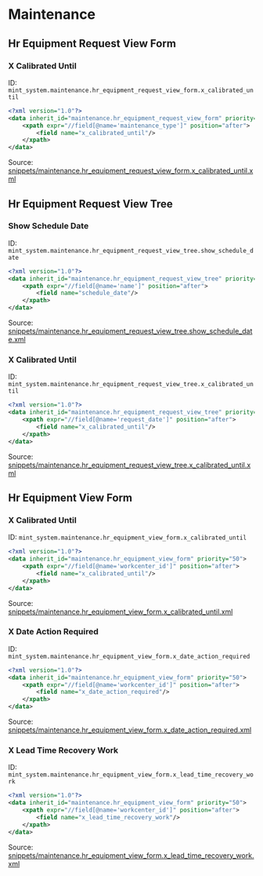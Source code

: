 # Maintenance
## Hr Equipment Request View Form  
### X Calibrated Until  
ID: `mint_system.maintenance.hr_equipment_request_view_form.x_calibrated_until`  
```xml
<?xml version="1.0"?>
<data inherit_id="maintenance.hr_equipment_request_view_form" priority="50">
    <xpath expr="//field[@name='maintenance_type']" position="after">
        <field name="x_calibrated_until"/>
    </xpath>
</data>

```
Source: [snippets/maintenance.hr_equipment_request_view_form.x_calibrated_until.xml](https://github.com/Mint-System/Odoo-Build/tree/16.0/snippets/maintenance.hr_equipment_request_view_form.x_calibrated_until.xml)

## Hr Equipment Request View Tree  
### Show Schedule Date  
ID: `mint_system.maintenance.hr_equipment_request_view_tree.show_schedule_date`  
```xml
<?xml version="1.0"?>
<data inherit_id="maintenance.hr_equipment_request_view_tree" priority="50">
    <xpath expr="//field[@name='name']" position="after">
        <field name="schedule_date"/>
    </xpath>
</data>

```
Source: [snippets/maintenance.hr_equipment_request_view_tree.show_schedule_date.xml](https://github.com/Mint-System/Odoo-Build/tree/16.0/snippets/maintenance.hr_equipment_request_view_tree.show_schedule_date.xml)

### X Calibrated Until  
ID: `mint_system.maintenance.hr_equipment_request_view_tree.x_calibrated_until`  
```xml
<?xml version="1.0"?>
<data inherit_id="maintenance.hr_equipment_request_view_tree" priority="50">
    <xpath expr="//field[@name='request_date']" position="after">
        <field name="x_calibrated_until"/>
    </xpath>
</data>

```
Source: [snippets/maintenance.hr_equipment_request_view_tree.x_calibrated_until.xml](https://github.com/Mint-System/Odoo-Build/tree/16.0/snippets/maintenance.hr_equipment_request_view_tree.x_calibrated_until.xml)

## Hr Equipment View Form  
### X Calibrated Until  
ID: `mint_system.maintenance.hr_equipment_view_form.x_calibrated_until`  
```xml
<?xml version="1.0"?>
<data inherit_id="maintenance.hr_equipment_view_form" priority="50">
    <xpath expr="//field[@name='workcenter_id']" position="after">
        <field name="x_calibrated_until"/>
    </xpath>
</data>

```
Source: [snippets/maintenance.hr_equipment_view_form.x_calibrated_until.xml](https://github.com/Mint-System/Odoo-Build/tree/16.0/snippets/maintenance.hr_equipment_view_form.x_calibrated_until.xml)

### X Date Action Required  
ID: `mint_system.maintenance.hr_equipment_view_form.x_date_action_required`  
```xml
<?xml version="1.0"?>
<data inherit_id="maintenance.hr_equipment_view_form" priority="50">
    <xpath expr="//field[@name='workcenter_id']" position="after">
        <field name="x_date_action_required"/>
    </xpath>
</data>

```
Source: [snippets/maintenance.hr_equipment_view_form.x_date_action_required.xml](https://github.com/Mint-System/Odoo-Build/tree/16.0/snippets/maintenance.hr_equipment_view_form.x_date_action_required.xml)

### X Lead Time Recovery Work  
ID: `mint_system.maintenance.hr_equipment_view_form.x_lead_time_recovery_work`  
```xml
<?xml version="1.0"?>
<data inherit_id="maintenance.hr_equipment_view_form" priority="50">
    <xpath expr="//field[@name='workcenter_id']" position="after">
        <field name="x_lead_time_recovery_work"/>
    </xpath>
</data>

```
Source: [snippets/maintenance.hr_equipment_view_form.x_lead_time_recovery_work.xml](https://github.com/Mint-System/Odoo-Build/tree/16.0/snippets/maintenance.hr_equipment_view_form.x_lead_time_recovery_work.xml)

